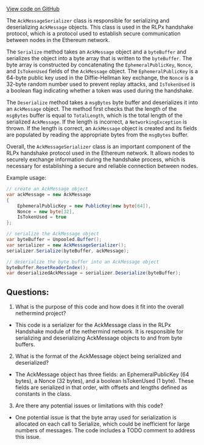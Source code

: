 [View code on GitHub](https://github.com/nethermindeth/nethermind/Nethermind.Network/Rlpx/Handshake/AckMessageSerializer.cs)

The `AckMessageSerializer` class is responsible for serializing and deserializing `AckMessage` objects. This class is used in the RLPx handshake protocol, which is a protocol used to establish secure communication between nodes in the Ethereum network. 

The `Serialize` method takes an `AckMessage` object and a `byteBuffer` and serializes the object into a byte array that is written to the `byteBuffer`. The byte array is constructed by concatenating the `EphemeralPublicKey`, `Nonce`, and `IsTokenUsed` fields of the `AckMessage` object. The `EphemeralPublicKey` is a 64-byte public key used in the Diffie-Hellman key exchange, the `Nonce` is a 32-byte random number used to prevent replay attacks, and `IsTokenUsed` is a boolean flag indicating whether a token was used during the handshake. 

The `Deserialize` method takes a `msgBytes` byte buffer and deserializes it into an `AckMessage` object. The method first checks that the length of the `msgBytes` buffer is equal to `TotalLength`, which is the total length of the serialized `AckMessage`. If the length is incorrect, a `NetworkingException` is thrown. If the length is correct, an `AckMessage` object is created and its fields are populated by reading the appropriate bytes from the `msgBytes` buffer. 

Overall, the `AckMessageSerializer` class is an important component of the RLPx handshake protocol used in the Ethereum network. It allows nodes to securely exchange information during the handshake process, which is necessary for establishing a secure and reliable connection between nodes. 

Example usage:

```csharp
// create an AckMessage object
var ackMessage = new AckMessage
{
    EphemeralPublicKey = new PublicKey(new byte[64]),
    Nonce = new byte[32],
    IsTokenUsed = true
};

// serialize the AckMessage object
var byteBuffer = Unpooled.Buffer();
var serializer = new AckMessageSerializer();
serializer.Serialize(byteBuffer, ackMessage);

// deserialize the byte buffer into an AckMessage object
byteBuffer.ResetReaderIndex();
var deserializedAckMessage = serializer.Deserialize(byteBuffer);
```
## Questions: 
 1. What is the purpose of this code and how does it fit into the overall nethermind project?
- This code is a serializer for the AckMessage class in the RLPx Handshake module of the nethermind network. It is responsible for serializing and deserializing AckMessage objects to and from byte buffers.

2. What is the format of the AckMessage object being serialized and deserialized?
- The AckMessage object has three fields: an EphemeralPublicKey (64 bytes), a Nonce (32 bytes), and a boolean IsTokenUsed (1 byte). These fields are serialized in that order, with offsets and lengths defined as constants in the class.

3. Are there any potential issues or limitations with this code?
- One potential issue is that the byte array used for serialization is allocated on each call to Serialize, which could be inefficient for large numbers of messages. The code includes a TODO comment to address this issue.